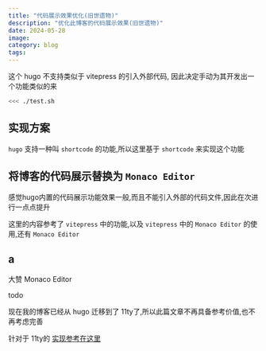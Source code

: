 ```yaml
---
title: "代码展示效果优化(旧世遗物)"
description: "优化此博客的代码展示效果(旧世遗物)"
date: 2024-05-28
image:
category: blog
tags:
---
```


这个 hugo 不支持类似于 vitepress 的引入外部代码,
因此决定手动为其开发出一个功能类似的来

``` bash
<<< ./test.sh
```

## 实现方案

`hugo` 支持一种叫 `shortcode` 的功能,所以这里基于 `shortcode` 来实现这个功能

## 将博客的代码展示替换为 `Monaco Editor`

感觉hugo内置的代码展示功能效果一般,而且不能引入外部的代码文件,因此在次进行一点点提升

这里的内容参考了 `vitepress` 中的功能,以及 `vitepress` 中的 `Monaco Editor` 的使用,还有 `Monaco Editor`

## a

大赞 Monaco Editor

<!-- https://vitepress.dev/zh/guide/markdown#advanced-configuration -->
<!-- https://hugo-in-action.foofun.cn/zh/docs/part1/chapter4/5/ -->
<!-- https://hugo.opendocs.io/templates/shortcode-templates/ -->
<!-- https://gohugo.io/templates/output-formats/ -->

todo

现在我的博客已经从 hugo 迁移到了 11ty了,所以此篇文章不再具备参考价值,也不再考虑完善

针对于 11ty的 [实现参考在这里](./code-trim)
